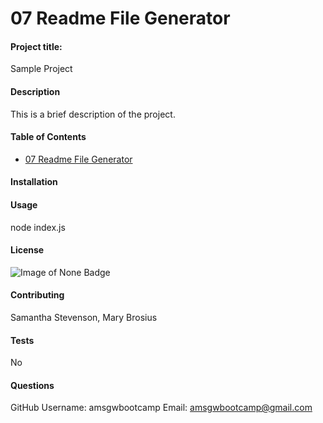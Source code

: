 # 07 Readme File Generator

#### Project title: 

Sample Project

#### Description 

This is a brief description of the project.  

#### Table of Contents 

- [07 Readme File Generator](#07%20Readme%20File%20Generator)

#### Installation 



#### Usage 

node index.js

#### License 

![Image of None Badge](https://img.shields.io/static/v1?label=license&message=No%20license%20chosen&color=green)



#### Contributing 

Samantha Stevenson, Mary Brosius

#### Tests 

No

#### Questions
GitHub Username: amsgwbootcamp
Email: amsgwbootcamp@gmail.com